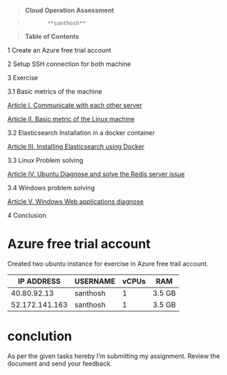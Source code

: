 >   **Cloud Operation Assessment**

>            **santhosh**

>   **Table of Contents**

1	Create an Azure free trial account	

2	Setup SSH connection for both machine	

3	Exercise

3.1	Basic metrics of the machine	

[Article I.	Communicate with each other server	](Exercise-1.2.md)

[Article II.	Basic metric of the Linux machine	](Exercise-1.1.md)

3.2	Elasticsearch Installation in a docker container	

[Article III.	Installing Elasticsearch using Docker	](Exercise-2.md)

3.3	Linux Problem solving	

[Article IV.	Ubuntu Diagnose and solve the Redis server issue	](Exercise-3.md)

3.4	Windows problem solving	

[Article V.	Windows Web applications diagnose	](Exercise-4.md)

4	Conclusion	

#  Azure free trial account

Created two ubuntu instance for exercise in Azure free trail account.

| IP ADDRESS     | USERNAME | vCPUs | RAM    |
|----------------|----------|-------|--------|
| 40.80.92.13    | santhosh | 1     | 3.5 GB |
| 52.172.141.163 | santhosh | 1     | 3.5 GB |

# conclution
  As per the given tasks hereby I’m submitting my assignment. Review the document
and send your feedback.


